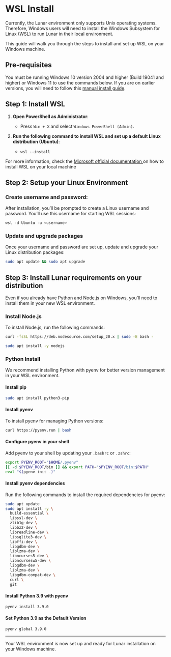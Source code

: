 # WSL Install

Currently, the Lunar environment only supports Unix operating systems. Therefore, Windows users will need to install the Windows Subsystem for Linux (WSL) to run Lunar in their local environment.

This guide will walk you through the steps to install and set up WSL on your Windows machine.

## Pre-requisites

You must be running Windows 10 version 2004 and higher (Build 19041 and higher) or Windows 11 to use the commands below. If you are on earlier versions, you will need to follow this [manual install guide](https://learn.microsoft.com/en-us/windows/wsl/install-manual).


## Step 1: Install WSL


1. **Open PowerShell as Administrator**:
   - Press `Win + X` and select `Windows PowerShell (Admin)`.
  
2. **Run the following command to install WSL and set up a default Linux distribution (Ubuntu)**:
    - `wsl --install`


For more information, check the [Microsoft official documentation ](https://learn.microsoft.com/en-us/windows/wsl/install) on how to install WSL on your local machine


## Step 2: Setup your Linux Environment

### Create username and password:

After installation, you’ll be prompted to create a Linux username and password. You’ll use this username for starting WSL sessions:

 ```powershell
 wsl -d Ubuntu -u <username>
 ```

### Update and upgrade packages

Once your username and password are set up, update and upgrade your Linux distribution packages:


 ```bash
 sudo apt update && sudo apt upgrade
 ```

## Step 3: Install Lunar requirements on your distribution

Even if you already have Python and Node.js on Windows, you’ll need to install them in your new WSL environment.

### Install Node.js

To install Node.js, run the following commands:

 ```bash
 curl -fsSL https://deb.nodesource.com/setup_20.x | sudo -E bash -
 ```

 ```bash
 sudo apt install -y nodejs
 ```

### Python Install

We recommend installing Python with pyenv for better version management in your WSL environment.

#### Install pip
  
```bash
sudo apt install python3-pip
```

#### Install pyenv

To install pyenv for managing Python versions:

```bash
curl https://pyenv.run | bash
```

#### Configure pyenv in your shell

Add pyenv to your shell by updating your `.bashrc` or `.zshrc`:

```bash
export PYENV_ROOT="$HOME/.pyenv"
[[ -d $PYENV_ROOT/bin ]] && export PATH="$PYENV_ROOT/bin:$PATH"
eval "$(pyenv init -)"
```

#### Install pyenv dependencies

Run the following commands to install the required dependencies for pyenv:

```bash
sudo apt update
sudo apt install -y \
  build-essential \
  libssl-dev \
  zlib1g-dev \
  libbz2-dev \
  libreadline-dev \
  libsqlite3-dev \
  libffi-dev \
  libgdbm-dev \
  liblzma-dev \
  libncurses5-dev \
  libncursesw5-dev \
  libgdbm-dev \
  liblzma-dev \
  libgdbm-compat-dev \
  curl \
  git
```

#### Install Python 3.9 with pyenv

```bash
pyenv install 3.9.0
```

#### Set Python 3.9 as the Default Version

```bash
pyenv global 3.9.0
```


---

Your WSL environment is now set up and ready for Lunar installation on your Windows machine.